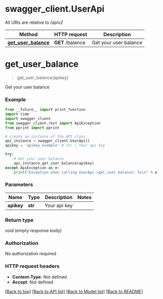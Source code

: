 # swagger_client.UserApi

All URIs are relative to */apiv2*

Method | HTTP request | Description
------------- | ------------- | -------------
[**get_user_balance**](UserApi.md#get_user_balance) | **GET** /balance | Get your user balance

# **get_user_balance**
> get_user_balance(apikey)

Get your user balance

### Example
```python
from __future__ import print_function
import time
import swagger_client
from swagger_client.rest import ApiException
from pprint import pprint

# create an instance of the API class
api_instance = swagger_client.UserApi()
apikey = 'apikey_example' # str | Your api key

try:
    # Get your user balance
    api_instance.get_user_balance(apikey)
except ApiException as e:
    print("Exception when calling UserApi->get_user_balance: %s\n" % e)
```

### Parameters

Name | Type | Description  | Notes
------------- | ------------- | ------------- | -------------
 **apikey** | **str**| Your api key | 

### Return type

void (empty response body)

### Authorization

No authorization required

### HTTP request headers

 - **Content-Type**: Not defined
 - **Accept**: Not defined

[[Back to top]](#) [[Back to API list]](../README.md#documentation-for-api-endpoints) [[Back to Model list]](../README.md#documentation-for-models) [[Back to README]](../README.md)

